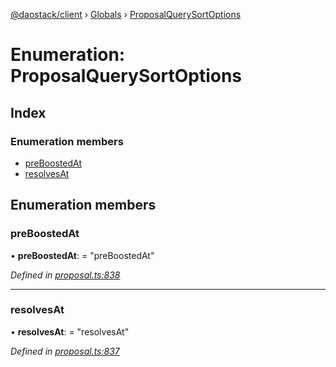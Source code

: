 [@daostack/client](../README.md) › [Globals](../globals.md) › [ProposalQuerySortOptions](proposalquerysortoptions.md)

# Enumeration: ProposalQuerySortOptions

## Index

### Enumeration members

* [preBoostedAt](proposalquerysortoptions.md#preboostedat)
* [resolvesAt](proposalquerysortoptions.md#resolvesat)

## Enumeration members

###  preBoostedAt

• **preBoostedAt**: = "preBoostedAt"

*Defined in [proposal.ts:838](https://github.com/daostack/client/blob/e663b6a/src/proposal.ts#L838)*

___

###  resolvesAt

• **resolvesAt**: = "resolvesAt"

*Defined in [proposal.ts:837](https://github.com/daostack/client/blob/e663b6a/src/proposal.ts#L837)*
